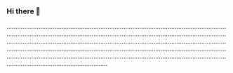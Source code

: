 ### Hi there 👋

.....................................................................................................................................................................................................................................................................................................................................................................................................................................................................................................................................................................................................................................................................................................